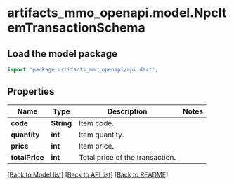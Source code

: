 # artifacts_mmo_openapi.model.NpcItemTransactionSchema

## Load the model package
```dart
import 'package:artifacts_mmo_openapi/api.dart';
```

## Properties
Name | Type | Description | Notes
------------ | ------------- | ------------- | -------------
**code** | **String** | Item code. | 
**quantity** | **int** | Item quantity. | 
**price** | **int** | Item price. | 
**totalPrice** | **int** | Total price of the transaction. | 

[[Back to Model list]](../README.md#documentation-for-models) [[Back to API list]](../README.md#documentation-for-api-endpoints) [[Back to README]](../README.md)


